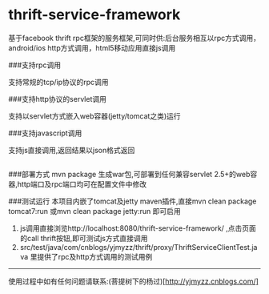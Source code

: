 # thrift-service-framework 
基于facebook thrift rpc框架的服务框架,可同时供:后台服务相互以rpc方式调用，android/ios http方式调用，html5移动应用直接js调用

###支持rpc调用

支持常规的tcp/ip协议的rpc调用

###支持http协议的servlet调用

支持以servlet方式嵌入web容器(jetty/tomcat之类)运行

###支持javascript调用

支持js直接调用,返回结果以json格式返回  

```javascript

```

###部署方式
mvn package 生成war包,可部署到任何兼容servlet 2.5+的web容器,http端口及rpc端口均可在配置文件中修改  

###测试运行
本项目内嵌了tomcat及jetty maven插件,直接mvn clean package tomcat7:run 或mvn clean package jetty:run 即可启用  

1. js调用直接浏览http://localhost:8080/thrift-service-framework/ ,点击页面的call thrift按钮,即可测试js方式直接调用  
2. src/test/java/com/cnblogs/yjmyzz/thrift/proxy/ThriftServiceClientTest.java 里提供了rpc及http方式调用的测试用例
---  

使用过程中如有任何问题请联系:(菩提树下的杨过)[http://yjmyzz.cnblogs.com/]

